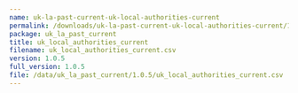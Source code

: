 ```yaml
---
name: uk-la-past-current-uk-local-authorities-current
permalink: /downloads/uk-la-past-current-uk-local-authorities-current/1_0_5
package: uk_la_past_current
title: uk_local_authorities_current
filename: uk_local_authorities_current.csv
version: 1.0.5
full_version: 1.0.5
file: /data/uk_la_past_current/1.0.5/uk_local_authorities_current.csv
---
```

